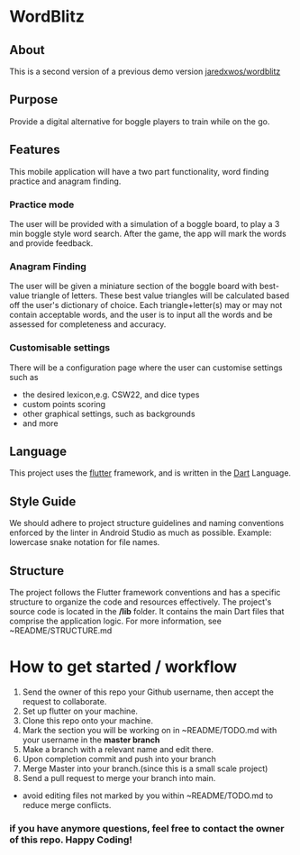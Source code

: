 # WordBlitz

## About 
This is a second version of a previous demo version [jaredxwos/wordblitz](https://github.com/JaredXwos/WordBlitz)

## Purpose
Provide a digital alternative for boggle players to train while on the go.

## Features
This mobile application will have a two part functionality, word finding practice and anagram finding.

### Practice mode
The user will be provided with a simulation of a boggle board, to play a 3 min boggle style word search.
After the game, the app will mark the words and provide feedback.

### Anagram Finding
The user will be given a miniature section of the boggle board with best-value triangle of letters.
These best value triangles will be calculated based off the user's dictionary of choice.
Each triangle+letter(s) may or may not contain acceptable words, and the user is to input all the words and be assessed for completeness and accuracy.

### Customisable settings
There will be a configuration page where the user can customise settings such as
- the desired lexicon,e.g. CSW22, and dice types
- custom points scoring
- other graphical settings, such as backgrounds
- and more

## Language
This project uses the [flutter](https://flutter.dev/) framework, and is written in the [Dart](https://dart.dev/) Language.

## Style Guide
We should adhere to project structure guidelines and naming conventions enforced by the linter in Android Studio as much as possible.
Example: lowercase snake notation for file names.

## Structure
The project follows the Flutter framework conventions and has a specific structure to organize the code and resources effectively.
The project's source code is located in the **/lib** folder. It contains the main Dart files that comprise the application logic.
For more information, see ~README/STRUCTURE.md

# How to get started / workflow
1. Send the owner of this repo your Github username, then accept the request to collaborate.
2. Set up flutter on your machine.
3. Clone this repo onto your machine.
4. Mark the section you will be working on in ~README/TODO.md with your username in the **master branch**
5. Make a branch with a relevant name and edit there.
6. Upon completion commit and push into your branch
7. Merge Master into your branch.(since this is a small scale project)
8. Send a pull request to merge your branch into main.

- avoid editing files not marked by you within ~README/TODO.md to reduce merge conflicts.

### if you have anymore questions, feel free to contact the owner of this repo. Happy Coding!